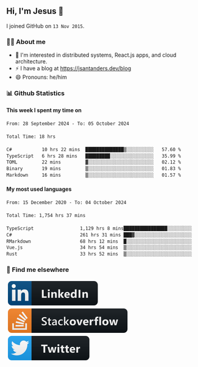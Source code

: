 ## Hi, I'm Jesus 👋

I joined GitHub on `13 Nov 2015`.

<!-- Talking about you -->

### 👨‍💻 About me

- 👦 I'm interested in distributed systems, React.js apps, and cloud architecture.
- ⚡️ I have a blog at <https://jsantanders.dev/blog>
- 😄 Pronouns: he/him

### 📊 Github Statistics

#### This week I spent my time on

<!--START_SECTION:weekly-->

```txt
From: 28 September 2024 - To: 05 October 2024

Total Time: 18 hrs

C#           10 hrs 22 mins  ██████████████▒░░░░░░░░░░   57.60 %
TypeScript   6 hrs 28 mins   █████████░░░░░░░░░░░░░░░░   35.99 %
TOML         22 mins         ▓░░░░░░░░░░░░░░░░░░░░░░░░   02.12 %
Binary       19 mins         ▒░░░░░░░░░░░░░░░░░░░░░░░░   01.83 %
Markdown     16 mins         ▒░░░░░░░░░░░░░░░░░░░░░░░░   01.57 %
```

<!--END_SECTION:weekly-->

#### My most used languages

<!--START_SECTION:alltime-->

```txt
From: 15 December 2020 - To: 04 October 2024

Total Time: 1,754 hrs 37 mins

TypeScript                 1,129 hrs 8 mins████████████████░░░░░░░░░   64.35 %
C#                         261 hrs 31 mins ███▓░░░░░░░░░░░░░░░░░░░░░   14.90 %
RMarkdown                  68 hrs 12 mins  █░░░░░░░░░░░░░░░░░░░░░░░░   03.89 %
Vue.js                     34 hrs 54 mins  ▒░░░░░░░░░░░░░░░░░░░░░░░░   01.99 %
Rust                       33 hrs 52 mins  ▒░░░░░░░░░░░░░░░░░░░░░░░░   01.93 %
```

<!--END_SECTION:alltime-->

### 📢 Find me elsewhere

<p>
  <a target="_blank" href="https://linkedin.com/in/jsantanders">
    <img src="https://github.com/jsantanders/jsantanders/blob/master/img/linkedin.svg" alt="LinkedIn" style="vertical-align:top; margin:4px">
  </a>
  
  <a target="_blank" href="https://stackoverflow.com/users/7318331/jesus-santander">
    <img src="https://github.com/jsantanders/jsantanders/blob/master/img/stackoverflow.svg" alt="StackOverflow" style="vertical-align:top; margin:4px">
  </a>
  
  <a target="_blank" href="http://twitter.com/jsantanders">
    <img src="https://github.com/jsantanders/jsantanders/blob/master/img/twitter.svg" alt="Twitter" style="vertical-align:top; margin:4px">
  </a>
</p>
